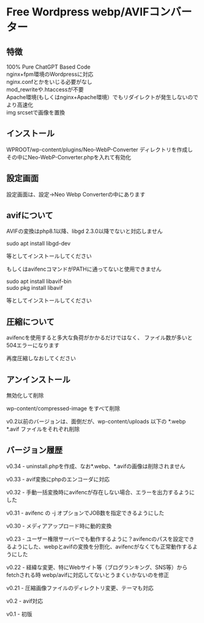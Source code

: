 # Free Wordpress webp/AVIFコンバーター

## 特徴
100% Pure ChatGPT Based Code<br>
nginx+fpm環境のWordpressに対応<br>
nginx.confとかをいじる必要がなし<br>
mod_rewriteや.htaccessが不要<br>
Apache環境(もしくはnginx+Apache環境）でもリダイレクトが発生しないのでより高速化<br>
img srcsetで画像を置換

## インストール
WPROOT/wp-content/plugins/Neo-WebP-Converter ディレクトリを作成し
その中にNeo-WebP-Converter.phpを入れて有効化

## 設定画面
設定画面は、設定→Neo Webp Converterの中にあります

## avifについて
AVIFの変換はphp8.1以降、libgd 2.3.0以降でないと対応しません

sudo apt install libgd-dev

等としてインストールしてください

もしくはavifencコマンドがPATHに通ってないと使用できません

sudo apt install libavif-bin<br>
sudo pkg install libavif

等としてインストールしてください

## 圧縮について
avifencを使用すると多大な負荷がかかるだけではなく、
ファイル数が多いと504エラーになります

再度圧縮しなおしてください

## アンインストール
無効化して削除

wp-content/compressed-image をすべて削除

v0.2以前のバージョンは、面倒だが、wp-content/uploads 以下の *.webp *.avif ファイルをそれぞれ削除

## バージョン履歴
v0.34 - uninstall.phpを作成、なお*.webp、*.avifの画像は削除されません

v0.33 - avif変換にphpのエンコーダに対応

v0.32 - 手動一括変換時にavifencが存在しない場合、エラーを出力するようにした

v0.31 - avifenc の -j オプションでJOB数を指定できるようにした

v0.30 - メディアアップロード時に動的変換

v0.23 - ユーザー権限サーバーでも動作するように？avifencのパスを設定できるようにした、webpとavifの変換を分割化、avifencがなくても正常動作するようにした

v0.22 - 経緯な変更、特にWebサイト等（ブログランキング、SNS等）からfetchされる時 webp/avifに対応してないとうまくいかないのを修正

v0.21 - 圧縮画像ファイルのディレクトリ変更、テーマも対応

v0.2 - avif対応

v0.1 - 初版
